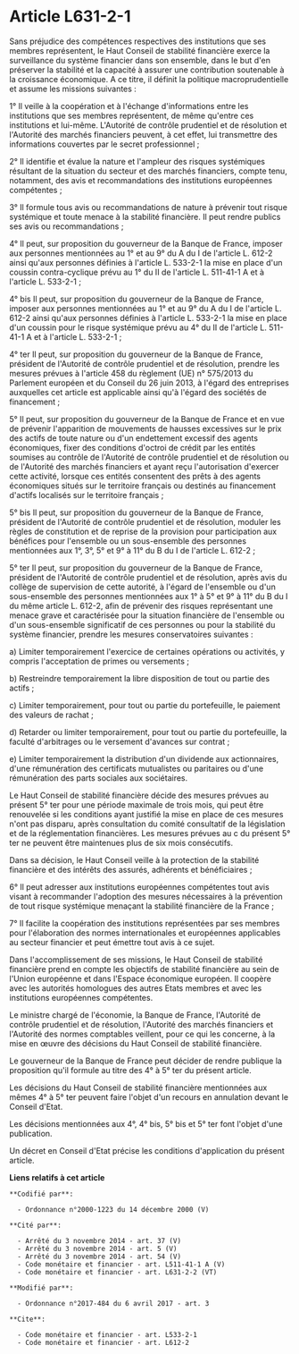 # Article L631-2-1

Sans préjudice des compétences respectives des institutions que ses membres représentent, le Haut Conseil de stabilité
financière exerce la surveillance du système financier dans son ensemble, dans le but d'en préserver la stabilité et la
capacité à assurer une contribution soutenable à la croissance économique. A ce titre, il définit la politique
macroprudentielle et assume les missions suivantes :

1° Il veille à la coopération et à l'échange d'informations entre les institutions que ses membres représentent, de même
qu'entre ces institutions et lui-même. L'Autorité de contrôle prudentiel et de résolution et l'Autorité des marchés
financiers peuvent, à cet effet, lui transmettre des informations couvertes par le secret professionnel ;

2° Il identifie et évalue la nature et l'ampleur des risques systémiques résultant de la situation du secteur et des marchés
financiers, compte tenu, notamment, des avis et recommandations des institutions européennes compétentes ;

3° Il formule tous avis ou recommandations de nature à prévenir tout risque systémique et toute menace à la stabilité
financière. Il peut rendre publics ses avis ou recommandations ;

4° Il peut, sur proposition du gouverneur de la Banque de France, imposer aux personnes mentionnées au 1° et au 9° du A du I
de l'article L. 612-2 ainsi qu'aux personnes définies à l'article L. 533-2-1 la mise en place d'un coussin contra-cyclique
prévu au 1° du II de l'article L. 511-41-1 A et à l'article L. 533-2-1 ;

4° bis Il peut, sur proposition du gouverneur de la Banque de France, imposer aux personnes mentionnées au 1° et au 9° du A
du I de l'article L. 612-2 ainsi qu'aux personnes définies à l'article L. 533-2-1 la mise en place d'un coussin pour le
risque systémique prévu au 4° du II de l'article L. 511-41-1 A et à l'article L. 533-2-1 ;

4° ter Il peut, sur proposition du gouverneur de la Banque de France, président de l'Autorité de contrôle prudentiel et de
résolution, prendre les mesures prévues à l'article 458 du règlement (UE) n° 575/2013 du Parlement européen et du Conseil du
26 juin 2013, à l'égard des entreprises auxquelles cet article est applicable ainsi qu'à l'égard des sociétés de
financement ;

5° Il peut, sur proposition du gouverneur de la Banque de France et en vue de prévenir l'apparition de mouvements de hausses
excessives sur le prix des actifs de toute nature ou d'un endettement excessif des agents économiques, fixer des conditions
d'octroi de crédit par les entités soumises au contrôle de l'Autorité de contrôle prudentiel et de résolution ou de
l'Autorité des marchés financiers et ayant reçu l'autorisation d'exercer cette activité, lorsque ces entités consentent des
prêts à des agents économiques situés sur le territoire français ou destinés au financement d'actifs localisés sur le
territoire français ;

5° bis Il peut, sur proposition du gouverneur de la Banque de France, président de l'Autorité de contrôle prudentiel et de
résolution, moduler les règles de constitution et de reprise de la provision pour participation aux bénéfices pour l'ensemble
ou un sous-ensemble des personnes mentionnées aux 1°, 3°, 5° et 9° à 11° du B du I de l'article L. 612-2 ;

5° ter Il peut, sur proposition du gouverneur de la Banque de France, président de l'Autorité de contrôle prudentiel et de
résolution, après avis du collège de supervision de cette autorité, à l'égard de l'ensemble ou d'un sous-ensemble des
personnes mentionnées aux 1° à 5° et 9° à 11° du B du I du même article L. 612-2, afin de prévenir des risques représentant
une menace grave et caractérisée pour la situation financière de l'ensemble ou d'un sous-ensemble significatif de ces
personnes ou pour la stabilité du système financier, prendre les mesures conservatoires suivantes :

a) Limiter temporairement l'exercice de certaines opérations ou activités, y compris l'acceptation de primes ou versements ;

b) Restreindre temporairement la libre disposition de tout ou partie des actifs ;

c) Limiter temporairement, pour tout ou partie du portefeuille, le paiement des valeurs de rachat ;

d) Retarder ou limiter temporairement, pour tout ou partie du portefeuille, la faculté d'arbitrages ou le versement d'avances
sur contrat ;

e) Limiter temporairement la distribution d'un dividende aux actionnaires, d'une rémunération des certificats mutualistes ou
paritaires ou d'une rémunération des parts sociales aux sociétaires.

Le Haut Conseil de stabilité financière décide des mesures prévues au présent 5° ter pour une période maximale de trois mois,
qui peut être renouvelée si les conditions ayant justifié la mise en place de ces mesures n'ont pas disparu, après
consultation du comité consultatif de la législation et de la réglementation financières. Les mesures prévues au c du présent
5° ter ne peuvent être maintenues plus de six mois consécutifs.

Dans sa décision, le Haut Conseil veille à la protection de la stabilité financière et des intérêts des assurés, adhérents et
bénéficiaires ;

6° Il peut adresser aux institutions européennes compétentes tout avis visant à recommander l'adoption des mesures
nécessaires à la prévention de tout risque systémique menaçant la stabilité financière de la France ;

7° Il facilite la coopération des institutions représentées par ses membres pour l'élaboration des normes internationales et
européennes applicables au secteur financier et peut émettre tout avis à ce sujet.

Dans l'accomplissement de ses missions, le Haut Conseil de stabilité financière prend en compte les objectifs de stabilité
financière au sein de l'Union européenne et dans l'Espace économique européen. Il coopère avec les autorités homologues des
autres Etats membres et avec les institutions européennes compétentes.

Le ministre chargé de l'économie, la Banque de France, l'Autorité de contrôle prudentiel et de résolution, l'Autorité des
marchés financiers et l'Autorité des normes comptables veillent, pour ce qui les concerne, à la mise en œuvre des décisions
du Haut Conseil de stabilité financière.

Le gouverneur de la Banque de France peut décider de rendre publique la proposition qu'il formule au titre des 4° à 5° ter du
présent article.

Les décisions du Haut Conseil de stabilité financière mentionnées aux mêmes 4° à 5° ter peuvent faire l'objet d'un recours en
annulation devant le Conseil d'Etat.

Les décisions mentionnées aux 4°, 4° bis, 5° bis et 5° ter font l'objet d'une publication.

Un décret en Conseil d'Etat précise les conditions d'application du présent article.

**Liens relatifs à cet article**

	**Codifié par**:

	  - Ordonnance n°2000-1223 du 14 décembre 2000 (V)

	**Cité par**:

	  - Arrêté du 3 novembre 2014 - art. 37 (V)
	  - Arrêté du 3 novembre 2014 - art. 5 (V)
	  - Arrêté du 3 novembre 2014 - art. 54 (V)
	  - Code monétaire et financier - art. L511-41-1 A (V)
	  - Code monétaire et financier - art. L631-2-2 (VT)

	**Modifié par**:

	  - Ordonnance n°2017-484 du 6 avril 2017 - art. 3

	**Cite**:

	  - Code monétaire et financier - art. L533-2-1
	  - Code monétaire et financier - art. L612-2
